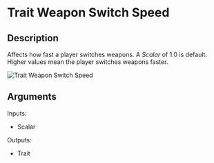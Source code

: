 # Trait Weapon Switch Speed

## Description

Affects how fast a player switches weapons. A _Scalar_ of 1.0 is default. Higher values mean the player switches weapons faster.

![Trait Weapon Switch Speed](../../.gitbook/assets/images/scripting/traits/trait-weapon-switch-speed.png)

## Arguments

Inputs:

* Scalar

Outputs:

* Trait
